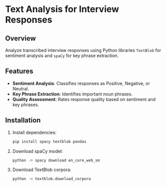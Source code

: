 # Text Analysis for Interview Responses

## Overview

Analyze transcribed interview responses using Python libraries `TextBlob` for sentiment analysis and `spaCy` for key phrase extraction.

## Features

- **Sentiment Analysis**: Classifies responses as Positive, Negative, or Neutral.
- **Key Phrase Extraction**: Identifies important noun phrases.
- **Quality Assessment**: Rates response quality based on sentiment and key phrases.

## Installation

1. Install dependencies:
   ```sh
   pip install spacy textblob pandas
   ```
2. Download spaCy model:
   ```sh
   python -m spacy download en_core_web_sm
   ```
3. Download TextBlob corpora:
   ```sh
   python -m textblob.download_corpora
   ```

